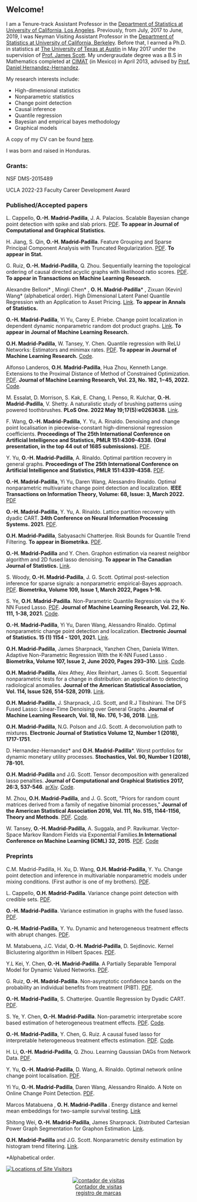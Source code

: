 ## Welcome!

I am  a Tenure-track Assistant Professor in the [Department of Statistics at University of California, Los Angeles](http://statistics.ucla.edu/). Previously,  from  July,  2017 to June, 2019, I was Neyman Visiting Assistant Professor in the [Department of Statistics at University of California, Berkeley](http://statistics.berkeley.edu/).  Before that, I earned a  Ph.D. in statistics at [The University of Texas at Austin](https://stat.utexas.edu/) in May 2017 under the supervision of  [Prof. James Scott](http://jgscott.github.io/). My undergraudate degree was a B.S in Mathematics completed at [CIMAT](https://www.cimat.mx/en) (in Mexico) in April 2013, advised by [Prof. Daniel Hernandez-Hernandez](https://www.cimat.mx/~dher/). 

My  research interests  include:
- High-dimensional statistics
- Nonparametric  statistics
- Change point detection
- Causal inference
- Quantile regression 
- Bayesian and empirical bayes methodology
- Graphical models

A copy of my CV  can be found [here](https://github.com/hernanmp/hernanmp.github.io/blob/master/cv_oscar_madrid.pdf).

I was  born  and raised in Honduras.


### Grants:
NSF DMS-2015489 

UCLA 2022-23 Faculty Career Development Award 

### Published/Accepted papers

L. Cappello, **O.-H. Madrid-Padilla**,  J. A. Palacios.  Scalable Bayesian change point detection with spike and slab priors. [PDF](https://arxiv.org/pdf/2106.10383.pdf). **To appear in Journal of Computational and Graphical Statistics.**

H. Jiang, S. Qin, **O.-H. Madrid-Padilla**. Feature Grouping and Sparse Principal Component Analysis with
Truncated Regularization. [PDF](https://arxiv.org/pdf/2106.13685.pdf). **To appear in Stat.**

G. Ruiz, **O.-H. Madrid-Padilla**, Q. Zhou. Sequentially learning the topological ordering of causal directed acyclic graphs with likelihood ratio scores. [PDF](https://arxiv.org/pdf/2202.01748.pdf). **To appear in Transactions on Machine Learning Research.**

Alexandre Belloni* , Mingli Chen* , **O. H. Madrid-Padilla*** , Zixuan (Kevin) Wang*  (alphabetical order).  High Dimensional Latent Panel Quantile Regression with an Application to Asset Pricing. [Link](https://arxiv.org/pdf/1912.02151.pdf). **To appear in Annals of Statistics.**

 **O.-H. Madrid-Padilla**, Yi Yu,  Carey E. Priebe. Change point localization in dependent
dynamic nonparametric random dot product graphs. [Link](https://arxiv.org/abs/1911.07494). **To appear in Journal of Machine Learning Research.**

**O.H.  Madrid-Padilla**, W. Tansey, Y. Chen.  Quantile regression with ReLU Networks: Estimators and minimax rates. [PDF](https://arxiv.org/pdf/2010.08236.pdf). **To appear in Journal of Machine Learning Research.** [Code](https://github.com/tansey/quantile-regression).

Alfonso Landeros, **O.H.  Madrid-Padilla**, Hua Zhou, Kenneth Lange.  Extensions to the Proximal Distance of Method of Constrained
Optimization. [PDF](https://arxiv.org/pdf/2009.00801.pdf).  **Journal of Machine Learning Research, Vol. 23, No. 182, 1−45, 2022.**
[Code](https://github.com/alanderos91/ProximalDistanceAlgorithms.jl).

M. Essalat, D. Morrison, S. Kak, E. Chang, I. Penso, R. Kulchar, **O.-H. Madrid-Padilla**,  V. Shetty. A naturalistic study of brushing patterns using powered toothbrushes. **PLoS One. 2022 May 19;17(5):e0263638.** [Link](https://journals.plos.org/plosone/article?id=10.1371/journal.pone.0263638).

F. Wang, **O.-H. Madrid-Padilla**, Y. Yu, A. Rinaldo. Denoising and change point localisation in piecewise-constant
high-dimensional regression coefficients. **Proceedings of The 25th International Conference on Artificial Intelligence and Statistics, PMLR 151:4309-4338.** **(Oral presentation, in the top 44 out of 1685 submissions).** [PDF](https://proceedings.mlr.press/v151/wang22c/wang22c.pdf).

Y. Yu, **O.-H. Madrid-Padilla**, A. Rinaldo. Optimal partition recovery in general graphs. **Proceedings of The 25th International Conference on Artificial Intelligence and Statistics, PMLR 151:4339-4358.** [PDF](https://proceedings.mlr.press/v151/yu22b/yu22b.pdf).

 **O.-H. Madrid-Padilla**, Yi Yu, Daren Wang, Alessandro Rinaldo. Optimal nonparametric multivariate change point detection and localization.
 **IEEE Transactions on Information Theory,  Volume: 68, Issue: 3, March 2022.** [PDF](http://arxiv.org/abs/1910.13289)
 
**O.-H. Madrid-Padilla**, Y. Yu, A. Rinaldo.  Lattice partition recovery with dyadic CART. **34th Conference on Neural Information Processing Systems. 2021.** [PDF](https://arxiv.org/pdf/2105.13504.pdf). 

**O.H.  Madrid-Padilla**,  Sabyasachi Chatterjee.  Risk Bounds for Quantile Trend Filtering. **To appear in Biometrika.** [PDF](https://arxiv.org/pdf/2007.07472.pdf). 

**O.-H. Madrid-Padilla** and Y. Chen.  Graphon estimation via nearest neighbor algorithm and 2D fused lasso denoising. **To appear in  The Canadian Journal of Statistics.**  [Link](https://arxiv.org/pdf/1805.07042.pdf).

S. Woody, **O.-H. Madrid-Padilla**, J. G. Scott.  Optimal post-selection inference for sparse signals:
a nonparametric empirical-Bayes approach. [PDF](https://arxiv.org/pdf/1810.11042.pdf). **Biometrika, Volume 109, Issue 1, March 2022, Pages 1–16.** 

S. Ye, **O.H.  Madrid-Padilla**.  Non-Parametric Quantile Regression via the K-NN
Fused Lasso. [PDF](https://arxiv.org/pdf/2012.01758.pdf). **Journal of Machine Learning Research, Vol. 22, No. 111, 1-38, 2021.** [Code](https://github.com/stevenysw/qt_knnfl).

 **O.-H. Madrid-Padilla**, Yi Yu, Daren Wang, Alessandro Rinaldo. Optimal nonparametric change point detection and localization. **Electronic Journal of Statistics. 15 (1) 1154 - 1201, 2021.**  [Link](https://projecteuclid.org/journals/electronic-journal-of-statistics/volume-15/issue-1/Optimal-nonparametric-change-point-analysis/10.1214/21-EJS1809.full).

**O.H.  Madrid-Padilla**,  James Sharpnack, Yanzhen Chen, Daniela  Witten.  Adaptive Non-Parametric Regression With the K-NN Fused Lasso
. **Biometrika, Volume 107, Issue 2, June 2020, Pages 293–310.** [Link](https://academic.oup.com/biomet/article-abstract/107/2/293/5717457). [Code](https://github.com/stevenysw/qt_knnfl).

**O.H.  Madrid-Padilla**,  Alex Athey, Alex Reinhart, James G. Scott.  Sequential nonparametric tests for a change in distribution: an application to detecting radiological anomalies. **Journal of the American Statistical Association, Vol. 114, Issue  526, 514-528, 2019.** [Link](https://www.tandfonline.com/doi/abs/10.1080/01621459.2018.1476245?journalCode=uasa20). 

**O.H.  Madrid-Padilla**, J. Sharpnack, J.G. Scott, and R.J Tibshirani. The DFS Fused Lasso: Linear-Time Denoising over General Graphs.  **Journal of Machine Learning Research, Vol. 18, No. 176, 1-36, 2018**. [Link](http://www.jmlr.org/papers/volume18/16-532/16-532.pdf).

**O.H.  Madrid-Padilla**, N.G. Polson and J.G. Scott. A deconvolution path to mixtures. **Electronic Journal of Statistics Volume 12, Number 1 (2018), 1717-1751**.

 D. Hernandez-Hernandez* and **O.H.  Madrid-Padilla***.  Worst portfolios for dynamic monetary utility processes. **Stochastics, Vol. 90, Number 1 (2018), 78-101.**

**O.H.  Madrid-Padilla** and J.G. Scott.  Tensor decomposition with generalized lasso penalties. **Journal of Computational and Graphical Statistics 2017, 26:3, 537-546**. [arXiv](https://arxiv.org/abs/1502.06930). [Code](https://amstat.tandfonline.com/doi/suppl/10.1080/10618600.2016.1255638?scroll=top#.Wepa8ltSzIU).

M. Zhou, **O.H.  Madrid-Padilla**, and J. G. Scott, "Priors for random count matrices derived from a family of negative binomial processes," **Journal of the American Statistical Association   2016, Vol. 111, No. 515, 1144-1156, Theory and Methods**. [PDF](https://www.tandfonline.com/doi/abs/10.1080/01621459.2015.1075407#.V1SXkberSM8). [Code](https://github.com/mingyuanzhou/NBP_random_count_matrices).
               
 W. Tansey, **O.-H. Madrid-Padilla**, A. Suggala, and P. Ravikumar.  Vector-Space Markov Random Fields via Exponential Families.**In International Conference on Machine Learning (ICML) 32, 2015**. [PDF](http://proceedings.mlr.press/v37/tansey15.pdf). [Code](https://github.com/tansey/vsmrfs) 


### Preprints


C.M. Madrid-Padilla, H. Xu, D. Wang, **O.H.  Madrid-Padilla**, Y. Yu. Change point detection and inference in multivariable
nonparametric models under mixing conditions. (First author is one of my brothers).
[PDF](https://arxiv.org/pdf/2301.11491.pdf).

L. Cappello, **O.H.  Madrid-Padilla**. Variance change point detection with credible sets. 
[PDF](https://arxiv.org/pdf/2211.14097.pdf).

**O.-H. Madrid-Padilla**. 
Variance estimation in graphs with the fused lasso. [PDF](https://arxiv.org/pdf/2207.12638.pdf). 

**O.-H. Madrid-Padilla**, Y. Yu. 
Dynamic and heterogeneous treatment effects with abrupt changes. [PDF](https://arxiv.org/pdf/2206.09092.pdf). 

M. Matabuena, J.C. Vidal, **O.-H. Madrid-Padilla**, D. Sejdinovic. 
Kernel Biclustering algorithm in Hilbert Spaces. [PDF](https://arxiv.org/pdf/2208.03675.pdf). 

Y.L Kei, Y. Chen, **O.-H. Madrid-Padilla**. 
A Partially Separable Temporal Model for Dynamic Valued Networks. [PDF](https://arxiv.org/pdf/2205.13651.pdf). 

G. Ruiz, **O.-H. Madrid-Padilla**. Non-asymptotic confidence bands on the probability an individual benefits from treatment (PIBT). [PDF](https://arxiv.org/pdf/2205.09094.pdf). 

**O.-H. Madrid-Padilla**, S. Chatterjee. Quantile Regression by Dyadic CART. [PDF](https://arxiv.org/pdf/2110.08665.pdf). 

S. Ye, Y. Chen, **O.-H. Madrid-Padilla**. Non-parametric interpretabe score based estimation
of heterogeneous treatment effects. [PDF](https://arxiv.org/pdf/2110.02401.pdf). [Code](https://github.com/stevenysw/causal_pp).

**O.-H. Madrid-Padilla**,  Y. Chen, G. Ruiz. A causal fused lasso for interpretable heterogeneous treatment
effects estimation. [PDF](https://arxiv.org/pdf/2110.00901.pdf). [Code](https://github.com/hernanmp/causal_fused_lasso).

H. Li, **O.-H. Madrid-Padilla**,  Q. Zhou.  Learning Gaussian DAGs from Network Data. [PDF](https://arxiv.org/pdf/1905.10848.pdf). 

Y. Yu, **O.-H. Madrid-Padilla**, D. Wang, A. Rinaldo.  Optimal network online change point localisation. [PDF](https://arxiv.org/pdf/2101.05477.pdf). 


Yi Yu, **O.-H. Madrid-Padilla**, Daren Wang, Alessandro Rinaldo.  A Note on Online Change Point Detection. [PDF](https://arxiv.org/pdf/2006.03283.pdf). 


Marcos Matabuena , **O. H. Madrid-Padilla** .  Energy distance and kernel mean embeddings for two-sample
survival testing. [Link](https://arxiv.org/pdf/1912.04160.pdf)
 
 
Shitong Wei, **O.-H. Madrid-Padilla**, James Sharpnack. Distributed Cartesian Power Graph Segmentation for Graphon Estimation. [Link](https://arxiv.org/abs/1805.09978).


**O.H.  Madrid-Padilla** and J.G. Scott.  Nonparametric density estimation by histogram trend filtering. [Link](https://arxiv.org/abs/1509.04348).

*Alphabetical order.

<a href="https://m.maploco.com/details/24f5xvqg"><img style="border:0px;" src="https://www.maploco.com/vmap/s/9978856.png" alt="Locations of Site Visitors" title="Locations of Site Visitors"/></a>  

<!-- Contador de visitas -->
<center><a href="http://www.websmultimedia.com/contador-de-visitas-gratis" title="Contador De Visitas Gratis">
<img style="border: 0px solid; display: inline;" alt="contador de visitas" src="http://www.websmultimedia.com/contador-de-visitas.php?id=264508"></a><br><a href='http://www.websmultimedia.com/contador-de-visitas-gratis'>Contador de visitas</a><br><a href='http://www.websmultimedia.com/registro-de-marcas-y-logotipos'>registro de marcas</a></center>
<!-- Fin Contador de visitas -->
